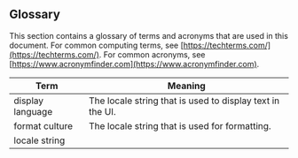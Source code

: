 ## Glossary

 This section contains a glossary of terms and acronyms that are used in this document. For common computing terms, see [https://techterms.com/](https://techterms.com/). For common acronyms, see [https://www.acronymfinder.com](https://www.acronymfinder.com).

| Term            | Meaning |
| ---             | --- |
| display language  | The locale string that is used to display text in the UI.  |
| format culture    | The locale string that is used for formatting. |
| locale string  | |

